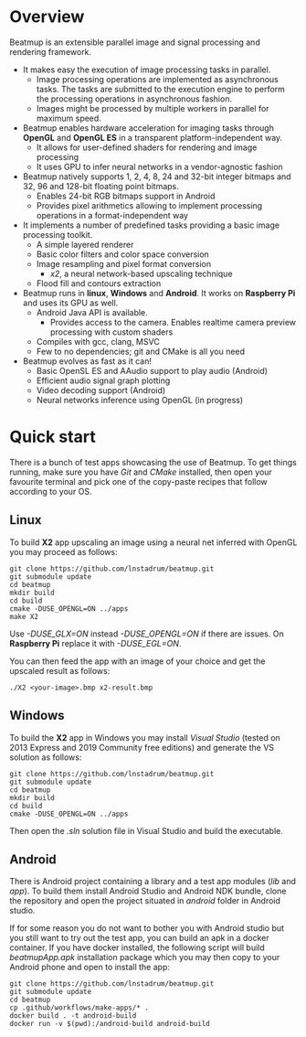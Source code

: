 # Overview

Beatmup is an extensible parallel image and signal processing and rendering framework.

* It makes easy the execution of image processing tasks in parallel.
  - Image processing operations are implemented as asynchronous tasks. The tasks are submitted to the execution engine to perform the processing operations in asynchronous fashion.
  - Images might be processed by multiple workers in parallel for maximum speed.
* Beatmup enables hardware acceleration for imaging tasks through **OpenGL** and **OpenGL ES** in a transparent platform-independent way.
  - It allows for user-defined shaders for rendering and image processing
  - It uses GPU to infer neural networks in a vendor-agnostic fashion
* Beatmup natively supports 1, 2, 4, 8, 24 and 32-bit integer bitmaps and 32, 96 and 128-bit floating point bitmaps.
  - Enables 24-bit RGB bitmaps support in Android
  - Provides pixel arithmetics allowing to implement processing operations in a format-independent way
* It implements a number of predefined tasks providing a basic image processing toolkit.
  - A simple layered renderer
  - Basic color filters and color space conversion
  - Image resampling and pixel format conversion
    * _x2_, a neural network-based upscaling technique
  - Flood fill and contours extraction
* Beatmup runs in **linux**, **Windows** and **Android**. It works on **Raspberry Pi** and uses its GPU as well.
  - Android Java API is available.
    * Provides access to the camera. Enables realtime camera preview processing with custom shaders
  - Compiles with gcc, clang, MSVC
  - Few to no dependencies; git and CMake is all you need
* Beatmup evolves as fast as it can!
  - Basic OpenSL ES and AAudio support to play audio (Android)
  - Efficient audio signal graph plotting
  - Video decoding support (Android)
  - Neural networks inference using OpenGL (in progress)
  
# Quick start

There is a bunch of test apps showcasing the use of Beatmup. To get things running, make sure you have *Git* and *CMake* installed, then open your favourite terminal and pick one of the copy-paste recipes that follow according to your OS.

## Linux

To build **X2** app upscaling an image using a neural net inferred with OpenGL you may proceed as follows:

    git clone https://github.com/lnstadrum/beatmup.git
    git submodule update
    cd beatmup
    mkdir build
    cd build
    cmake -DUSE_OPENGL=ON ../apps
    make X2

Use *-DUSE_GLX=ON* instead *-DUSE_OPENGL=ON* if there are issues. On **Raspberry Pi** replace it with *-DUSE_EGL=ON*.

You can then feed the app with an image of your choice and get the upscaled result as follows:

    ./X2 <your-image>.bmp x2-result.bmp

## Windows

To build the **X2** app in Windows you may install *Visual Studio* (tested on 2013 Express and 2019 Community free editions) and generate the VS solution as follows:

    git clone https://github.com/lnstadrum/beatmup.git
    git submodule update
    cd beatmup
    mkdir build
    cd build
    cmake -DUSE_OPENGL=ON ../apps

Then open the *.sln* solution file in Visual Studio and build the executable.

## Android

There is Android project containing a library and a test app modules (*lib* and *app*). To build them install Android Studio and Android NDK bundle, clone the repository and open the project situated in *android* folder in Android studio.

If for some reason you do not want to bother you with Android studio but you still want to try out the test app, you can build an apk in a docker container. If you have docker installed, the following script will build *beatmupApp.apk* installation package which you may then copy to your Android phone and open to install the app:

    git clone https://github.com/lnstadrum/beatmup.git
    git submodule update
    cd beatmup
    cp .github/workflows/make-apps/* .
    docker build . -t android-build
    docker run -v $(pwd):/android-build android-build


